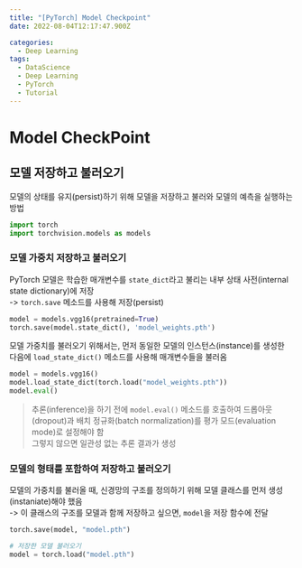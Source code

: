 ```yaml
---
title: "[PyTorch] Model Checkpoint"
date: 2022-08-04T12:17:47.900Z

categories:
  - Deep Learning
tags:
  - DataScience
  - Deep Learning
  - PyTorch
  - Tutorial
---
```


# Model CheckPoint
## 모델 저장하고 불러오기
모델의 상태를 유지(persist)하기 위해 모델을 저장하고 불러와 모델의 예측을 실행하는 방법


```python
import torch
import torchvision.models as models
```

### 모델 가중치 저장하고 불러오기
PyTorch 모델은 학습한 매개변수를 `state_dict`라고 불리는 내부 상태 사전(internal state dictionary)에 저장  
-> `torch.save` 메소드를 사용해 저장(persist)


```python
model = models.vgg16(pretrained=True)
torch.save(model.state_dict(), 'model_weights.pth')
```

모델 가중치를 불러오기 위해서는, 먼저 동일한 모델의 인스턴스(instance)를 생성한 다음에 `load_state_dict()` 메소드를 사용해 매개변수들을 불러옴


```python
model = models.vgg16()
model.load_state_dict(torch.load("model_weights.pth"))
model.eval()
```

> 추론(inference)을 하기 전에 `model.eval()` 메소드를 호출하여 드롭아웃(dropout)과 배치 정규화(batch normalization)를 평가 모드(evaluation mode)로 설정해야 함  
> 그렇지 않으면 일관성 없는 추론 결과가 생성

### 모델의 형태를 포함하여 저장하고 불러오기
모델의 가중치를 불러올 때, 신경망의 구조를 정의하기 위해 모델 클래스를 먼저 생성(instaniate)해야 했음  
-> 이 클래스의 구조를 모델과 함께 저장하고 싶으면, `model`을 저장 함수에 전달


```python
torch.save(model, "model.pth")
```


```python
# 저장한 모델 불러오기
model = torch.load("model.pth")
```
